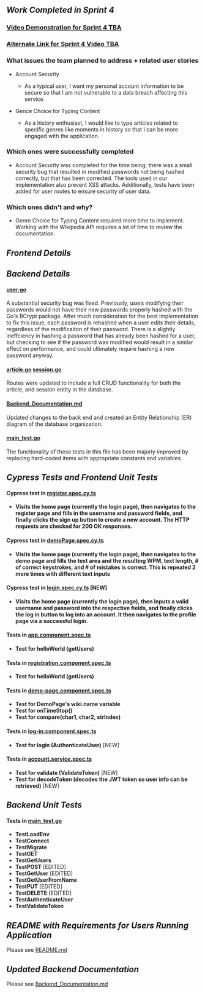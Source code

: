 <!-- WORK TO COMPLETE:
Entire Team
    Make progress on issues uncompleted in Sprint 3, or new issues discovered during Sprint 3.
    Write test for new functionality implemented. 
     front-page readme that details requirements for running and using your application.
SUBMISSIONS:
    Submission Format: GitHub & Video Links (Use comments on submission page for multiple links)
    Narrated video presentation. Split the presentation such that each member of your team narrates a portion. Presentation should include:
    Demonstrate new functionality implemented.
    Show results of all unit tests (including those from Sprint 3).
    Finally, give an overview of your completed project as if you were pitching it to someone who has never seen it:
    Demonstrate all front-end functionality
    Detailed explanation of backend API
Sprint4.md
    Detail work you've completed in Sprint 4
    List frontend unit and Cypress tests
    List backend unit tests
    Show updated documentation for your backend API 

We will be checking individual commits. If you do not commit code, you will not receive any credit for this sprint. If you're having trouble contributing, speak with your TA sooner rather than later.
Rather than just checking whether or not you have contributed all, for this sprint we will also be comparing outputs with the rest of your team. A contribution ratio of 2:1 as compared with the top performing teammate is fine, but when we start seeing differences approaching 5:1, 10:1, etc, points will be docked. -->

## _Work Completed in Sprint 4_ ##

### [Video Demonstration for Sprint 4 TBA](https://youtu.be/XhNUXZZ_6Bk) ###
### [Alternate Link for Sprint 4 Video TBA](https://clipchamp.com/watch/FMN3fO4qFXd)


### What issues the team planned to address + related user stories
* Account Security
    * As a typical user, I want my personal account information to be secure so that I am not vulnerable to a data breach affecting this service.

* Gence Choice for Typing Content
    * As a history enthusiast, I would like to type articles related to specific genres like moments in history so that I can be more engaged with the application.
### Which ones were successfully completed
* Account Security was completed for the time being; there was a small security bug that resulted in modified passwords not being hashed correctly, but that has been corrected. The tools used in our implementation also prevent XSS attacks. Additionally, tests have been added for user routes to ensure security of user data.

### Which ones didn't and why?
* Genre Choice for Typing Content required more time to implement. Working with the Wikipedia API requires a lot of time to review the documentation. 
## _Frontend Details_ ##


## _Backend Details_ ##

#### [user.go](https://github.com/WasabiTech-777/SWE-2023-Spring/blob/174bdd6c8f57efa12affba46334eadbfffbdb2a9/src/server/routes/user.go) ####
A substantial security bug was fixed. Previously, users modifying their passwords would not have their new passwords properly hashed with the Go's BCrypt package. After much consideration for the best implementation to fix this issue, each password is rehashed when a user edits their details, regardless of the modificaiton of their password. There is a slightly ineffciency in hashing a password that has already been hashed for a user, but checking to see if the password was modified would result in a similar effect on performance, and could ultimately require hashing a new password anyway.  

#### [article.go](https://github.com/WasabiTech-777/SWE-2023-Spring/blob/main/src/server/routes/article.go) [session.go](https://github.com/WasabiTech-777/SWE-2023-Spring/blob/main/src/server/routes/session.go) ####
Routes were updated to include a full CRUD functionality for both the article, and session entity in the database. 

#### [Backend_Documentation.md](https://github.com/WasabiTech-777/SWE-2023-Spring/blob/main/Backend_Documentation.md) ####
Updated changes to the back end and created an Entity Relationship (ER) diagram of the database organization.

#### [main_test.go](https://github.com/WasabiTech-777/SWE-2023-Spring/blob/174bdd6c8f57efa12affba46334eadbfffbdb2a9/src/server/main_test.go) ####
The functionality of these tests in this file has been majorly improved by replacing hard-coded items with appropriate constants and variables. 

## _Cypress Tests and Frontend Unit Tests_
#### Cypress test in [register.spec.cy.ts](https://github.com/WasabiTech-777/SWE-2023-Spring/blob/d28ae8915ec5ed7c40697cf1399cac0636e6f18d/cypress/e2e/register.spec.cy.ts)
* **Visits the home page (currently the login page), then navigates to the register page and fills in the username and password fields, and finally clicks the sign up button to create a new account. The HTTP requests are checked for 200 OK responses.**
#### Cypress test in [demoPage.spec.cy.ts](https://github.com/WasabiTech-777/SWE-2023-Spring/blob/d28ae8915ec5ed7c40697cf1399cac0636e6f18d/cypress/e2e/demoPage.spec.cy.ts)
* **Visits the home page (currently the login page), then navigates to the demo page and fills the text area and the resulting WPM, text length, # of correct keystrokes, and # of mistakes is correct. This is repeated 2 more times with different text inputs**
#### Cypress test in [login.spec.cy.ts](https://github.com/WasabiTech-777/SWE-2023-Spring/blob/456cdb1aa202ff37cd4707f5fbe604fa4c537fa0/cypress/e2e/login.spec.cy.ts) [NEW]
* **Visits the home page (currently the login page), then inputs a valid username and password into the respective fields, and finally clicks the log in button to log into an account. It then navigates to the profile page via a successful login.**

#### Tests in [app.component.spec.ts](https://github.com/WasabiTech-777/SWE-2023-Spring/blob/5159d7ebe84904dd363ec3932b869f453e1244c5/src/app/app.component.spec.ts)
* **Test for helloWorld (getUsers)**
#### Tests in [registration.component.spec.ts](https://github.com/WasabiTech-777/SWE-2023-Spring/blob/5159d7ebe84904dd363ec3932b869f453e1244c5/src/app/registration/registration.component.spec.ts)
* **Test for helloWorld (getUsers)**
#### Tests in [demo-page.component.spec.ts](https://github.com/WasabiTech-777/SWE-2023-Spring/blob/5159d7ebe84904dd363ec3932b869f453e1244c5/src/app/demo-page/demo-page.component.spec.ts)
* **Test for DemoPage's wiki.name variable**
* **Test for onTimeStop()**
* **Test for compare(char1, char2, strIndex)**
#### Tests in [log-in.component.spec.ts](https://github.com/WasabiTech-777/SWE-2023-Spring/blob/5159d7ebe84904dd363ec3932b869f453e1244c5/src/app/log-in/log-in.component.spec.ts)
* **Test for login (AuthenticateUser)** [NEW]
#### Tests in [account.service.spec.ts](https://github.com/WasabiTech-777/SWE-2023-Spring/blob/5159d7ebe84904dd363ec3932b869f453e1244c5/src/app/account.service.spec.ts)
* **Test for validate (ValidateToken)** [NEW]
* **Test for decodeToken (decodes the JWT token so user info can be retrieved)** [NEW]
## _Backend Unit Tests_ ##

#### Tests in [main_test.go](https://github.com/WasabiTech-777/SWE-2023-Spring/blob/174bdd6c8f57efa12affba46334eadbfffbdb2a9/src/server/main_test.go)
* **TestLoadEnv**
* **TestConnect**
* **TestMigrate**
* **TestGET**
* **TestGetUsers**  
* **TestPOST**  [EDITED]
* **TestGetUser**   [EDITED]
* **TestGetUserFromName** 
* **TestPUT** [EDITED]
* **TestDELETE** [EDITED]
* **TestAuthenticateUser** 
* **TestValidateToken** 

## _README with Requirements for Users Running Application_ ##
Please see [README.md](https://github.com/WasabiTech-777/SWE-2023-Spring/blob/b0091f01cbabecc6dec080b7225032755b63aa13/README.md)

## _Updated Backend Documentation_ ##
Please see [Backend_Documentation.md](https://github.com/WasabiTech-777/SWE-2023-Spring/blob/51e2cc30a810aa0da4dd435826402799daeee1ba/Backend_Documentation.md)
